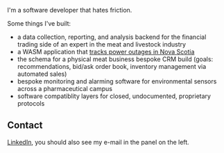 I'm a software developer that hates friction. 

Some things I've built:

* a data collection, reporting, and analysis backend for the financial trading side of an expert in the meat and livestock industry
* a WASM application that [tracks power outages in Nova Scotia](https://outages.dataheck.com)
* the schema for a physical meat business bespoke CRM build (goals: recommendations, bid/ask order book, inventory management via automated sales)
* bespoke monitoring and alarming software for environmental sensors across a pharmaceutical campus
* software compatiblity layers for closed, undocumented, proprietary protocols
  
## Contact

[LinkedIn](https://www.linkedin.com/in/matthew-scheffel/), you should also see my e-mail in the panel on the left.
